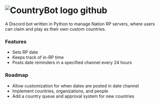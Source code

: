 # ![CountryBot logo github](https://user-images.githubusercontent.com/94878706/172533625-c1f2f195-87b6-4caa-b03c-9bdc2c288ec6.png)
A Discord bot written in Python to manage Nation RP servers, where users can claim and play as their own custom countries.


### Features

- Sets RP date
- Keeps track of in-RP time
- Posts date reminders in a specified channel every 24 hours


### Roadmap
- Allow customization for when dates are posted in date channel
- Implement countries, organizations, and people
- Add a country queue and approval system for new countries
